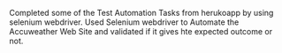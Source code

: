 Completed some of the Test Automation Tasks from herukoapp by using selenium webdriver. 
Used Selenium webdriver to Automate the Accuweather Web Site and validated if it gives hte expected outcome or not.
